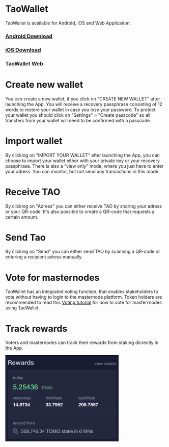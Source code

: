 # TaoWallet

TaoWallet is available for Android, iOS and Web Application.

### [Android Download](https://play.google.com/store/apps/details?id=com.tao.wallet)
### [iOS Download](https://itunes.apple.com/us/app/tao-wallet/id1436476145?mt=8)
### [TaoWallet Web](https://wallet.tao.network)

# Create new wallet

You can create a new wallet, if you click on "CREATE NEW WALLET" after launching the App. 
You will receive a recovery passphrase consisting of 12 words to restore your wallet in case you lose your password.
To protect your wallet you should click on "Settings" > "Create passcode" so all transfers from your wallet will need to be confirmed with a passcode.

# Import wallet

By clicking on "IMPORT YOUR WALLET" after launching the App, you can choose to import your wallet either with your private key or your recovery passphrase. There is also a "view only" mode, where you just have to enter your adress. You can monitor, but not send any transactions in this mode.

# Receive TAO

By clicking on "Adress" you can either receive TAO by sharing your adress or your QR-code. It's also possible to create a QR-code that requests a certain amount.

# Send Tao

By clicking on "Send" you can either send TAO by scanning a QR-code or entering a recipient adress manually.

# Vote for masternodes

TaoWallet has an integrated voting function, that enables 
stakeholders to vote without having to login to the masternode platform.
Token holders are recommended to read this [Voting tutorial](/taowallet/voting/) for how to vote 
for masterrnodes using TaoWallet.

# Track rewards

Voters and masternodes can track their rewards from staking dicrectly in the App.

![Rewards](/assets/Rewards.png)
      
